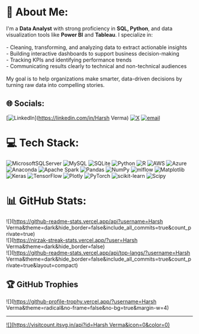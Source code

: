 # 💫 About Me:
I'm a **Data Analyst** with strong proficiency in **SQL, Python**, and data visualization tools like **Power BI** and **Tableau**. I specialize in:<br><br>- Cleaning, transforming, and analyzing data to extract actionable insights  <br>- Building interactive dashboards to support business decision-making  <br>- Tracking KPIs and identifying performance trends  <br>- Communicating results clearly to technical and non-technical audiences  <br><br>My goal is to help organizations make smarter, data-driven decisions by turning raw data into compelling stories.<br>


## 🌐 Socials:
[![LinkedIn](https://img.shields.io/badge/LinkedIn-%230077B5.svg?logo=linkedin&logoColor=white)](https://linkedin.com/in/Harsh Verma) [![X](https://img.shields.io/badge/X-black.svg?logo=X&logoColor=white)](https://x.com/HarshVerma) [![email](https://img.shields.io/badge/Email-D14836?logo=gmail&logoColor=white)](mailto:harshverma8375@gmail.com) 

# 💻 Tech Stack:
![MicrosoftSQLServer](https://img.shields.io/badge/Microsoft%20SQL%20Server-CC2927?style=plastic&logo=microsoft%20sql%20server&logoColor=white) ![MySQL](https://img.shields.io/badge/mysql-4479A1.svg?style=plastic&logo=mysql&logoColor=white) ![SQLite](https://img.shields.io/badge/sqlite-%2307405e.svg?style=plastic&logo=sqlite&logoColor=white) ![Python](https://img.shields.io/badge/python-3670A0?style=plastic&logo=python&logoColor=ffdd54) ![R](https://img.shields.io/badge/r-%23276DC3.svg?style=plastic&logo=r&logoColor=white) ![AWS](https://img.shields.io/badge/AWS-%23FF9900.svg?style=plastic&logo=amazon-aws&logoColor=white) ![Azure](https://img.shields.io/badge/azure-%230072C6.svg?style=plastic&logo=microsoftazure&logoColor=white) ![Anaconda](https://img.shields.io/badge/Anaconda-%2344A833.svg?style=plastic&logo=anaconda&logoColor=white) ![Apache Spark](https://img.shields.io/badge/Apache%20Spark-FDEE21?style=plastic&logo=apachespark&logoColor=black) ![Pandas](https://img.shields.io/badge/pandas-%23150458.svg?style=plastic&logo=pandas&logoColor=white) ![NumPy](https://img.shields.io/badge/numpy-%23013243.svg?style=plastic&logo=numpy&logoColor=white) ![mlflow](https://img.shields.io/badge/mlflow-%23d9ead3.svg?style=plastic&logo=numpy&logoColor=blue) ![Matplotlib](https://img.shields.io/badge/Matplotlib-%23ffffff.svg?style=plastic&logo=Matplotlib&logoColor=black) ![Keras](https://img.shields.io/badge/Keras-%23D00000.svg?style=plastic&logo=Keras&logoColor=white) ![TensorFlow](https://img.shields.io/badge/TensorFlow-%23FF6F00.svg?style=plastic&logo=TensorFlow&logoColor=white) ![Plotly](https://img.shields.io/badge/Plotly-%233F4F75.svg?style=plastic&logo=plotly&logoColor=white) ![PyTorch](https://img.shields.io/badge/PyTorch-%23EE4C2C.svg?style=plastic&logo=PyTorch&logoColor=white) ![scikit-learn](https://img.shields.io/badge/scikit--learn-%23F7931E.svg?style=plastic&logo=scikit-learn&logoColor=white) ![Scipy](https://img.shields.io/badge/SciPy-%230C55A5.svg?style=plastic&logo=scipy&logoColor=%white)
# 📊 GitHub Stats:
![](https://github-readme-stats.vercel.app/api?username=Harsh Verma&theme=dark&hide_border=false&include_all_commits=true&count_private=true)<br/>
![](https://nirzak-streak-stats.vercel.app/?user=Harsh Verma&theme=dark&hide_border=false)<br/>
![](https://github-readme-stats.vercel.app/api/top-langs/?username=Harsh Verma&theme=dark&hide_border=false&include_all_commits=true&count_private=true&layout=compact)

## 🏆 GitHub Trophies
![](https://github-profile-trophy.vercel.app/?username=Harsh Verma&theme=radical&no-frame=false&no-bg=true&margin-w=4)

---
[![](https://visitcount.itsvg.in/api?id=Harsh Verma&icon=0&color=0)](https://visitcount.itsvg.in)

<!-- Proudly created with GPRM ( https://gprm.itsvg.in ) -->
